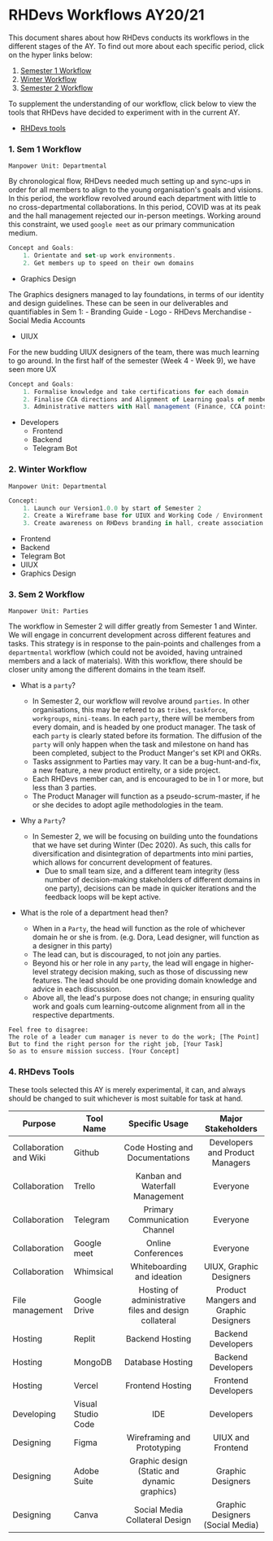 # RHDevs Workflows AY20/21
This document shares about how RHDevs conducts its workflows in the different stages of the AY. To find out more about each specific period, click on the hyper links below: 

1. [Semester 1 Workflow](#1.-sem1-workflow)
1. [Winter Workflow](#2.-winter-workflow)
1. [Semester 2 Workflow](#3.-Sem-2-Workflow)

To supplement the understanding of our workflow, click below to view the tools that RHDevs have decided to experiment with in the  current AY.
-  [RHDevs tools](#4.-RHDevs-tools)

### 1. Sem 1 Workflow 
`Manpower Unit: Departmental`

By chronological  flow, RHDevs needed much setting up and sync-ups in order for all members to align to the young organisation's goals and visions. In this period, the workflow revolved around each department with little to no cross-departmental collaborations. In this period, COVID was at its peak and the hall management rejected our in-person meetings. Working around this constraint, we used `google meet` as our primary communication medium.

```JavaScript
Concept and Goals: 
	1. Orientate and set-up work environments. 
	2. Get members up to speed on their own domains
```
- Graphics Design

The Graphics designers managed to lay foundations, in terms of our identity and design guidelines. These can be seen in our deliverables and quantifiables in Sem 1:  - Branding Guide  - Logo  - RHDevs Merchandise  - Social Media Accounts

- UIUX

For the new budding UIUX designers of the team, there was much learning to go around. In the first half of the semester (Week 4 - Week 9), we have seen more UX 
```JavaScript
Concept and Goals: 
	1. Formalise knowledge and take certifications for each domain	
	2. Finalise CCA directions and Alignment of Learning goals of members
	3. Administrative matters with Hall management (Finance, CCA points, etc)
```
- Developers
  - Frontend
  - Backend
  - Telegram Bot

### 2. Winter Workflow
`Manpower Unit: Departmental`

```JavaScript
Concept: 
	1. Launch our Version1.0.0 by start of Semester 2
	2. Create a Wireframe base for UIUX and Working Code / Environment for future developments
	3. Create awareness on RHDevs branding in hall, create association of RHDevs to our projects 
```

- Frontend
- Backend
- Telegram Bot
- UIUX
- Graphics Design



### 3. Sem 2 Workflow
`Manpower Unit: Parties`

The workflow in Semester 2 will differ greatly from Semester 1 and Winter. We will engage in concurrent development across different features and tasks. This strategy is in response to the pain-points and challenges from a `departmental` workflow (which could not be avoided, having untrained members and a lack of materials). With this workflow, there should be closer unity among the different domains in the team itself.

- What is a `party`?	
  - In Semester 2, our workflow will revolve around `parties`. In other organisations, this may be refered to as `tribes`, `taskforce`, `workgroups`, `mini-teams`. In each `party`, there will be members from every domain, and is headed by one product manager. The task of each `party` is clearly stated before its formation. The diffusion of the `party` will only happen when the task and milestone on hand has been completed, subject to the Product Manger's set KPI and OKRs. 
  - Tasks assignment to Parties may vary. It can be a bug-hunt-and-fix, a new feature, a new product entirelty, or a side project. 
  - Each RHDevs member can, and is encouraged to be in 1 or more, but less than 3 parties. 
  - The Product Manager will function as a pseudo-scrum-master, if he or she decides to adopt agile methodologies in the team.

- Why a `Party`?
  - In Semester 2, we will be focusing on building unto the foundations that we have set during Winter (Dec 2020). As such, this calls for diversification and disintegration of departments into mini parties, which allows for concurrent development of features.
    - Due to small team size, and a different team integrity (less number of decision-making stakeholders of different domains in one party), decisions can be made in quicker iterations and the feedback loops will be kept active.  

- What is the role of a department head then?
  - When in a `Party`, the head will function as the role of  whichever domain he or she is from. (e.g. Dora, Lead designer, will function as a designer in this party)
  - The lead can, but is discouraged, to not join any parties. 
  - Beyond his or her role in any `party`, the lead will engage in higher-level strategy decision making, such as those of discussing new features. The lead should be one providing domain knowledge and advice in each discussion. 
  - Above all, the lead's purpose does not change; in ensuring quality work and goals cum learning-outcome alignment from all in the respective departments.
```
Feel free to disagree: 
The role of a leader cum manager is never to do the work; [The Point]
But to find the right person for the right job, [Your Task]
So as to ensure mission success. [Your Concept]
``` 

### 4. RHDevs Tools
These tools selected this AY is merely experimental, it can, and always should be changed to suit whichever is most suitable for task at hand.

|Purpose| Tool Name	   	| Specific Usage     	| Major Stakeholders |    
| --- | ------------- |:-------------:|:------------------:|  
|Collaboration and Wiki| Github 				| Code Hosting and Documentations 	| Developers and Product Managers|
|Collaboration| Trello				| Kanban and Waterfall Management | Everyone|
|Collaboration| Telegram				| Primary Communication Channel | Everyone|
|Collaboration| Google meet				| Online Conferences| Everyone|
|Collaboration| Whimsical				| Whiteboarding and  ideation | UIUX, Graphic Designers|
|File management| Google Drive | Hosting of administrative files and design collateral | Product Mangers and Graphic Designers
|Hosting| Replit 				| Backend Hosting| Backend Developers| 
|Hosting| MongoDB				| Database Hosting | Backend Developers|
|Hosting | Vercel 				| Frontend Hosting | Frontend Developers |
|Developing | Visual Studio Code | IDE |  Developers |
|Designing | Figma| Wireframing and Prototyping | UIUX and Frontend |
|Designing | Adobe Suite	| Graphic design (Static and dynamic graphics) | Graphic  Designers
|Designing | Canva | Social Media Collateral Design | Graphic Designers (Social Media)

